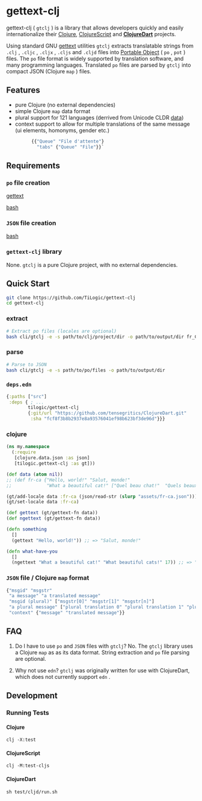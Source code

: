 # gettext-clj

gettext-clj ( `gtclj` ) is a library that allows developers quickly and easily internationalize their [Clojure](https://github.com/clojure/clojure), [ClojureScript](https://github.com/clojure/clojurescript) and **[ClojureDart](https://github.com/Tensegritics/ClojureDart)** projects.

Using standard GNU [gettext](https://www.gnu.org/software/gettext/manual/gettext.html) utilities `gtclj` extracts translatable strings from `.clj` , `.cljc` , `.cljx` , `.cljs` and `.cljd` files into [Portable Object](https://www.gnu.org/software/gettext/manual/gettext.html#PO-Files) ( `po` , `pot` ) files. The `po` file format is widely supported by translation software, and many programming languages. Translated `po` files are parsed by `gtclj` into compact JSON (Clojure `map` ) files.

## Features

* pure Clojure (no external dependencies)
* simple Clojure `map` data format
* plural support for 121 languages (derrived from Unicode CLDR [data](https://unicode-org.github.io/cldr-staging/charts/41/supplemental/language_plural_rules.html))
* context support to allow for multiple translations of the same message (ui elements, homonyms, gender etc.)
    ```clojure
          {{"Queue" "File d'attente"}
            "tabs" {"Queue" "File"}}`
    ```

## Requirements

### `po` file creation

[gettext](https://www.gnu.org/software/gettext/)

[bash](https://www.gnu.org/software/bash/)

### `JSON` file creation

[bash](https://www.gnu.org/software/bash/)

### `gettext-clj` library

None. `gtclj` is a pure Clojure project, with no external dependencies.

## Quick Start

```bash
git clone https://github.com/TiLogic/gettext-clj
cd gettext-clj
```

### extract

```bash
# Extract po files (locales are optional)
bash cli/gtclj -e -s path/to/clj/project/dir -o path/to/output/dir fr_CA fr_FR de_DE
```

### parse

```bash
# Parse to JSON
bash cli/gtclj -e -s path/to/po/files -o path/to/output/dir
```

### `deps.edn`

```clojure
{:paths ["src"]
 :deps { ; ...
        tilogic/gettext-clj
        {:git/url "https://github.com/tensegritics/ClojureDart.git"
         :sha "fcf8f3b8b2937e8a93576041ef98b623bf3de96d"}}}
```

### clojure

```clojure
(ns my.namespace
  (:require
   [clojure.data.json :as json]
   [tilogic.gettext-clj :as gt]))

(def data (atom nil))
;; (def fr-ca {"Hello, world!" "Salut, monde!"
;;             "What a beautiful cat!" ["Quel beau chat!"  "Quels beaux chats!"]})

(gt/add-locale data :fr-ca (json/read-str (slurp "assets/fr-ca.json")))
(gt/set-locale data :fr-ca)

(def gettext (gt/gettext-fn data))
(def ngettext (gt/gettext-fn data))

(defn something
  []
  (gettext "Hello, world!")) ;; => "Salut, monde!"

(defn what-have-you
  []
  (ngettext "What a beautiful cat!" "What beautiful cats!" 17)) ;; => "Quels beaux chats!"
```

### `JSON` file / Clojure `map` format

```clojure
{"msgid" "msgstr"
 "a message" "a translated message"
 "msgid (plural)" ["msgstr[0]" "msgstr[1]" "msgstr[n]"]
 "a plural message" ["plural translation 0" "plural translation 1" "plural translation n"]
 "context" {"message" "translated message"}}
```

## FAQ

1. Do I have to use `po` and `JSON` files with `gtclj`?
  No. The `gtclj` library uses a Clojure `map` as as its data format. String extraction and `po` file parsing are optional.

2. Why not use `edn`?
`gtclj` was originally written for use with ClojureDart, which does not currently support `edn` .

## Development

### Running Tests

#### Clojure

 `clj -X:test`

#### ClojureScript

 `clj -M:test-cljs`

#### ClojureDart

 `sh test/cljd/run.sh`
